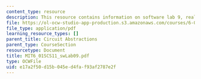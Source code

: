 ```yaml
---
content_type: resource
description: This resource contains information on software lab 9, real gain.
file: https://ol-ocw-studio-app-production.s3.amazonaws.com/courses/6-01sc-introduction-to-electrical-engineering-and-computer-science-i-spring-2011/e17a2f50d15b045ed4faf93af2787e2f_MIT6_01SCS11_swLab09.pdf
file_type: application/pdf
learning_resource_types: []
parent_title: Circuit Abstractions
parent_type: CourseSection
resourcetype: Document
title: MIT6_01SCS11_swLab09.pdf
type: OCWFile
uid: e17a2f50-d15b-045e-d4fa-f93af2787e2f
---
```

